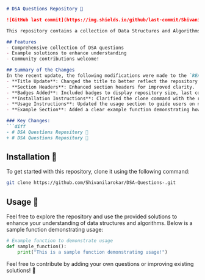 ```markdown
# DSA Questions Repository 📖

![GitHub last commit](https://img.shields.io/github/last-commit/Shivanilarokar/DSA-Questions-) ![GitHub issues](https://img.shields.io/github/issues/Shivanilarokar/DSA-Questions-) ![GitHub repo size](https://img.shields.io/github/repo-size/Shivanilarokar/DSA-Questions-)

This repository contains a collection of Data Structures and Algorithms (DSA) questions designed to help you improve your coding skills and understanding of fundamental concepts.

## Features
- Comprehensive collection of DSA questions
- Example solutions to enhance understanding
- Community contributions welcome!

## Summary of the Changes
In the recent update, the following modifications were made to the `README.md` file:
- **Title Update**: Changed the title to better reflect the repository's purpose.
- **Section Headers**: Enhanced section headers for improved clarity.
- **Badges Added**: Included badges to display repository size, last commit date, and open issues for better visibility.
- **Installation Instructions**: Clarified the clone command with the repository URL.
- **Usage Instructions**: Updated the usage section to guide users on navigating the repository.
- **Example Section**: Added a clear example function demonstrating how to use the repository.

### Key Changes:
```diff
- # DSA Questions Repository 🚀
+ # DSA Questions Repository 📖
```

## Installation 🚧
To get started with this repository, clone it using the following command:
```bash
git clone https://github.com/Shivanilarokar/DSA-Questions-.git
```

## Usage 📖
Feel free to explore the repository and use the provided solutions to enhance your understanding of data structures and algorithms. Below is a sample function demonstrating usage:
```python
# Example function to demonstrate usage
def sample_function():
    print("This is a sample function demonstrating usage!")
```

Feel free to contribute by adding your own questions or improving existing solutions! 🎉
```